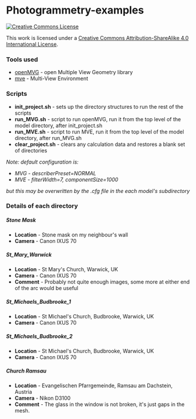 # Photogrammetry-examples

<a rel="license" href="http://creativecommons.org/licenses/by-sa/4.0/"><img alt="Creative Commons License" style="border-width:0" src="https://i.creativecommons.org/l/by-sa/4.0/88x31.png" /></a><br />

This work is licensed under a [Creative Commons Attribution-ShareAlike 4.0 International License</a>.](http://creativecommons.org/licenses/by-sa/4.0/)

### Tools used

* [openMVG](https://github.com/openMVG/openMVG) - open Multiple View Geometry library
* [mve](https://github.com/simonfuhrmann/mve) - Multi-View Environment

### Scripts

* **init_project.sh** - sets up the directory structures to run the rest of the scripts
* **run_MVG.sh** - script to run openMVG, run it from the top level of the model directory, after init_project.sh
* **run_MVE.sh** - script to run MVE, run it from the top level of the model directory, after run_MVG.sh
* **clear_project.sh** - clears any calculation data and restores a blank set of directories

_Note: default configuration is:_
* _MVG - describerPreset=NORMAL_
* _MVE - filterWidth=7, componentSize=1000_

_but this may be overwritten by the .cfg file in the each model's subdirectory_

### Details of each directory

##### Stone Mask

* **Location** - Stone mask on my neighbour's wall
* **Camera** - Canon IXUS 70

##### St_Mary_Warwick

* **Location** - St Mary's Church, Warwick, UK
* **Camera** - Canon IXUS 70
* **Comment** - Probably not quite enough images, some more at either end of the arc would be useful

##### St_Michaels_Budbrooke_1

* **Location** - St Michael's Church, Budbrooke, Warwick, UK
* **Camera** - Canon IXUS 70

##### St_Michaels_Budbrooke_2

* **Location** - St Michael's Church, Budbrooke, Warwick, UK
* **Camera** - Canon IXUS 70

##### Church Ramsau

* **Location** - Evangelischen Pfarrgemeinde, Ramsau am Dachstein, Austria
* **Camera** - Nikon D3100
* **Comment** - The glass in the window is not broken, it's just gaps in the mesh.
